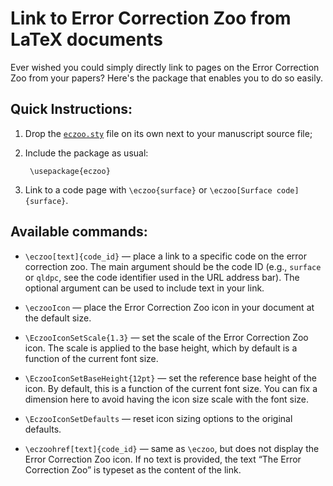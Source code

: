 # Link to Error Correction Zoo from LaTeX documents

Ever wished you could simply directly link to pages on the Error Correction Zoo
from your papers?  Here's the package that enables you to do so easily.


## Quick Instructions:

1. Drop the [`eczoo.sty`](https://raw.githubusercontent.com/phfaist/eczoo_ltxpkg/main/eczoo.sty)
file on its own next to your manuscript source file;

2. Include the package as usual:

        \usepackage{eczoo}
    
3. Link to a code page with `\eczoo{surface}` or `\eczoo[Surface code]{surface}`.


## Available commands:


- `\eczoo[text]{code_id}` — place a link to a specific code on the error
  correction zoo.  The main argument should be the code ID (e.g., `surface` or
  `qldpc`, see the code identifier used in the URL address bar).  The optional
  argument can be used to include text in your link.
  
- `\eczooIcon` — place the Error Correction Zoo icon in your document at the
  default size.
  
- `\EczooIconSetScale{1.3}` — set the scale of the Error Correction Zoo icon.
  The scale is applied to the base height, which by default is a function of the
  current font size.
  
- `\EczooIconSetBaseHeight{12pt}` — set the reference base height of the icon.
  By default, this is a function of the current font size.  You can fix a
  dimension here to avoid having the icon size scale with the font size.
  
- `\EczooIconSetDefaults` — reset icon sizing options to the original defaults.

- `\eczoohref[text]{code_id}` — same as `\eczoo`, but does not display the Error
  Correction Zoo icon.  If no text is provided, the text “The Error Correction
  Zoo” is typeset as the content of the link.
